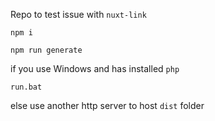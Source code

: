 Repo to test issue with `nuxt-link`


`npm i`

`npm run generate`

if you use Windows and has installed `php`

`run.bat`

else use another http server to host `dist` folder